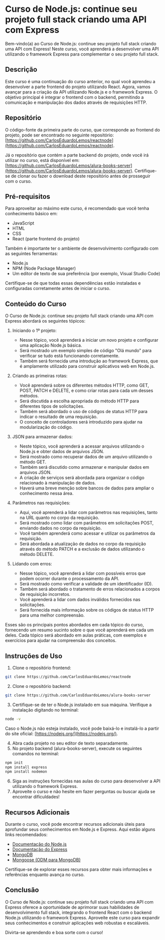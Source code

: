 # Curso de Node.js: continue seu projeto full stack criando uma API com Express

Bem-vindo(a) ao Curso de Node.js: continue seu projeto full stack criando uma API com Express! Neste curso, você aprenderá a desenvolver uma API utilizando o framework Express para complementar o seu projeto full stack.

## Descrição

Este curso é uma continuação do curso anterior, no qual você aprendeu a desenvolver a parte frontend do projeto utilizando React. Agora, vamos avançar para a criação da API utilizando Node.js e o framework Express. O objetivo principal é integrar o frontend com o backend, permitindo a comunicação e manipulação dos dados através de requisições HTTP.

## Repositório

O código-fonte da primeira parte do curso, que corresponde ao frontend do projeto, pode ser encontrado no seguinte repositório: [https://github.com/CarlosEduardoLemos/reactnode](https://github.com/CarlosEduardoLemos/reactnode).

Já o repositório que contém a parte backend do projeto, onde você irá utilizar no curso, está disponível em: [https://github.com/CarlosEduardoLemos/alura-books-server](https://github.com/CarlosEduardoLemos/alura-books-server). Certifique-se de clonar ou fazer o download deste repositório antes de prosseguir com o curso.

## Pré-requisitos

Para aproveitar ao máximo este curso, é recomendado que você tenha conhecimento básico em:

- JavaScript
- HTML
- CSS
- React (parte frontend do projeto)

Também é importante ter o ambiente de desenvolvimento configurado com as seguintes ferramentas:

- Node.js
- NPM (Node Package Manager)
- Um editor de texto de sua preferência (por exemplo, Visual Studio Code)

Certifique-se de que todas essas dependências estão instaladas e configuradas corretamente antes de iniciar o curso.

## Conteúdo do Curso
O Curso de Node.js: continue seu projeto full stack criando uma API com Express abordará os seguintes tópicos:

1. Iniciando o 1º projeto:
   - Nesse tópico, você aprenderá a iniciar um novo projeto e configurar uma aplicação Node.js básica.
   - Será mostrado um exemplo simples de código "Olá mundo" para verificar se tudo está funcionando corretamente.
   - Também será fornecida uma introdução ao framework Express, que é amplamente utilizado para construir aplicativos web em Node.js.

2. Criando as primeiras rotas:
   - Você aprenderá sobre os diferentes métodos HTTP, como GET, POST, PATCH e DELETE, e como criar rotas para cada um desses métodos.
   - Será discutida a escolha apropriada do método HTTP para diferentes tipos de solicitações.
   - Também será abordado o uso de códigos de status HTTP para indicar o resultado de uma requisição.
   - O conceito de controladores será introduzido para ajudar na modularização do código.

3. JSON para armazenar dados:
   - Neste tópico, você aprenderá a acessar arquivos utilizando o Node.js e obter dados de arquivos JSON.
   - Será mostrado como recuperar dados de um arquivo utilizando o método GET.
   - Também será discutido como armazenar e manipular dados em arquivos JSON.
   - A criação de serviços será abordada para organizar o código relacionado à manipulação de dados.
   - Haverá uma breve menção sobre bancos de dados para ampliar o conhecimento nessa área.

4. Parâmetros nas requisições:
   - Aqui, você aprenderá a lidar com parâmetros nas requisições, tanto na URL quanto no corpo da requisição.
   - Será mostrado como lidar com parâmetros em solicitações POST, enviando dados no corpo da requisição.
   - Você também aprenderá como acessar e utilizar os parâmetros da requisição.
   - Será abordada a atualização de dados no corpo da requisição através do método PATCH e a exclusão de dados utilizando o método DELETE.

5. Lidando com erros:
   - Nesse tópico, você aprenderá a lidar com possíveis erros que podem ocorrer durante o processamento da API.
   - Será mostrado como verificar a validade de um identificador (ID).
   - Também será abordado o tratamento de erros relacionados a corpos de requisição incorretos.
   - Você aprenderá a lidar com dados inválidos fornecidos nas solicitações.
   - Será fornecida mais informação sobre os códigos de status HTTP para uma melhor compreensão.

Esses são os principais pontos abordados em cada tópico do curso, fornecendo um resumo sucinto sobre o que você aprenderá em cada um deles.
Cada tópico será abordado em aulas práticas, com exemplos e exercícios para ajudar na compreensão dos conceitos.


## Instruções de Uso

1. Clone o repositório frontend:
```bash
git clone https://github.com/CarlosEduardoLemos/reactnode
```
2. Clone o repositório backend:
```bash
git clone https://github.com/CarlosEduardoLemos/alura-books-server
```
3. Certifique-se de ter o Node.js instalado em sua máquina. Verifique a instalação digitando no terminal:
```bash
node -v
```
Caso o Node.js não esteja instalado, você pode baixá-lo e instalá-lo a partir do site oficial: [https://nodejs.org/](https://nodejs.org/).

4. Abra cada projeto no seu editor de texto separadamente.
5. No projeto backend (alura-books-server), execute os seguintes comandos no terminal:
```bash
npm init
npm install express
npm install nodemon
```
6. Siga as instruções fornecidas nas aulas do curso para desenvolver a API utilizando o framework Express.
7. Aproveite o curso e não hesite em fazer perguntas ou buscar ajuda se encontrar dificuldades!

## Recursos Adicionais

Durante o curso, você pode encontrar recursos adicionais úteis para aprofundar seus conhecimentos em Node.js e Express. Aqui estão alguns links recomendados:

- [Documentação do Node.js](https://nodejs.org/en/docs/)
- [Documentação do Express](https://expressjs.com/)
- [MongoDB](https://www.mongodb.com/)
- [Mongoose (ODM para MongoDB)](https://mongoosejs.com/)

Certifique-se de explorar esses recursos para obter mais informações e referências enquanto avança no curso.

## Conclusão

O Curso de Node.js: continue seu projeto full stack criando uma API com Express oferece a oportunidade de aprimorar suas habilidades de desenvolvimento full stack, integrando o frontend React com o backend Node.js utilizando o framework Express. Aproveite este curso para expandir seus conhecimentos e construir aplicações web robustas e escaláveis.

Divirta-se aprendendo e boa sorte com o curso!
